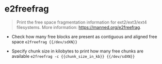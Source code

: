 # e2freefrag
> Print the free space fragmentation information for ext2/ext3/ext4 filesystems.
> More information: <https://manned.org/e2freefrag>.

- Check how many free blocks are present as contiguous and aligned free space
`e2freefrag {{/dev/sdXN}}`

- Specify chunk size in kilobytes to print how many free chunks are available
`e2freefrag -c {{chunk_size_in_kb}} {{/dev/sdXN}}`
